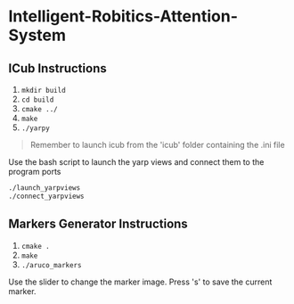 # Intelligent-Robitics-Attention-System

## ICub Instructions

1. `mkdir build`
2. `cd build`
3. `cmake ../`
4. `make`
5. `./yarpy`

> Remember to launch icub from the 'icub' folder containing the .ini file

Use the bash script to launch the yarp views and connect them to the program ports

``` bash
./launch_yarpviews
./connect_yarpviews
```

## Markers Generator Instructions

1. `cmake .`
2. `make`
3. `./aruco_markers`

Use the slider to change the marker image.
Press 's' to save the current marker.
